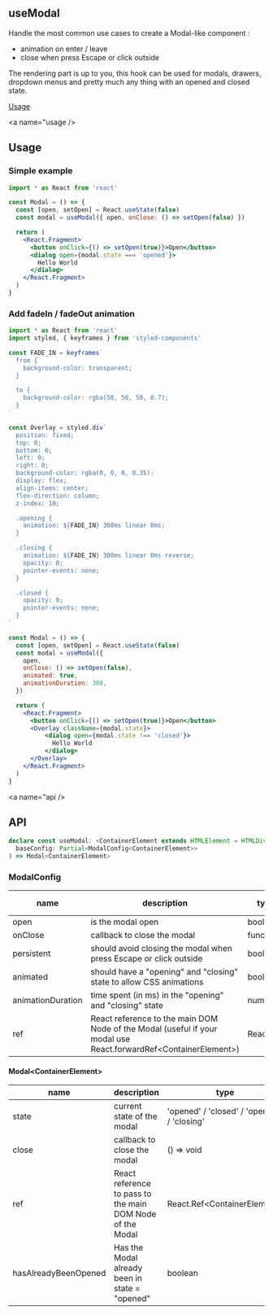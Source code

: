 ## useModal

Handle the most common use cases to create a Modal-like component :

- animation on enter / leave
- close when press Escape or click outside

The rendering part is up to you, this hook can be used for modals, drawers, dropdown menus and pretty much any thing with an opened and closed state.


[Usage](#usage)

<a name="usage />
## Usage

### Simple example

```jsx harmony
import * as React from 'react'

const Modal = () => {
  const [open, setOpen] = React.useState(false)
  const modal = useModal({ open, onClose: () => setOpen(false) })

  return (
    <React.Fragment>
      <button onClick={() => setOpen(true)}>Open</button>
      <dialog open={modal.state === 'opened'}>
        Hello World
      </dialog>
    </React.Fragment>
  )
}
```


### Add fadeIn / fadeOut animation

```jsx harmony
import * as React from 'react'
import styled, { keyframes } from 'styled-components'

const FADE_IN = keyframes`
  from {
    background-color: transparent;
  }

  to {
    background-color: rgba(50, 50, 50, 0.7);
  }
`

const Overlay = styled.div`
  position: fixed;
  top: 0;
  bottom: 0;
  left: 0;
  right: 0;
  background-color: rgba(0, 0, 0, 0.35);
  display: flex;
  align-items: center;
  flex-direction: column;
  z-index: 10;

  .opening {
    animation: ${FADE_IN} 300ms linear 0ms;
  }

  .closing {
    animation: ${FADE_IN} 300ms linear 0ms reverse;
    opacity: 0;
    pointer-events: none;
  }

  .closed {
    opacity: 0;
    pointer-events: none;
  }
`

const Modal = () => {
  const [open, setOpen] = React.useState(false)
  const modal = useModal({
    open,
    onClose: () => setOpen(false),
    animated: true,
    animationDuration: 300,
  })

  return (
    <React.Fragment>
      <button onClick={() => setOpen(true)}>Open</button>
      <Overlay className={modal.state}>
          <dialog open={modal.state !== 'closed'}>
            Hello World
          </dialog>
      </Overlay>
    </React.Fragment>
  )
}
```

<a name="api />
## API

```typescript jsx
declare const useModal: <ContainerElement extends HTMLElement = HTMLDivElement>(
  baseConfig: Partial<ModalConfig<ContainerElement>>
) => Modal<ContainerElement>
```

### ModalConfig

| name | description | type | default value |
| --- | --- | --- | --- |
| open | is the modal open | boolean | false |
| onClose | callback to close the modal | function | - |
| persistent | should avoid closing the modal when press Escape or click outside | boolean | false |
| animated | should have a "opening" and "closing" state to allow CSS animations | boolean | false |
| animationDuration | time spent (in ms) in the "opening" and "closing" state | number | 300 |
| ref | React reference to the main DOM Node of the Modal (useful if your modal use React.forwardRef\<ContainerElement\>) | React.Ref | null | 

#### Modal\<ContainerElement\>

| name | description | type |
| --- | --- | --- |
| state | current state of the modal | 'opened' / 'closed' / 'opening' / 'closing' |
| close | callback to close the modal | () => void |
| ref | React reference to pass to the main DOM Node of the Modal | React.Ref\<ContainerElement\> |
| hasAlreadyBeenOpened | Has the Modal already been in state = "opened" | boolean |
